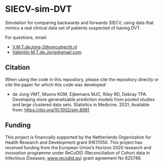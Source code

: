 # SIECV-sim-DVT
Simulation for comparing backwards and forwards SIECV, using data that mimics a real clinical data set of patients suspected of having DVT.

For questions, email:
- V.M.T.deJong-2@umcutrecht.nl
- Valentijn.M.T.de.Jong@gmail.com

## Citation
When using the code in this repository, please cite the repository directly or cite the paper for which this code was developed:
* de Jong VMT, Moons KGM, Eijkemans MJC, Riley RD, Debray TPA. Developing more generalizable prediction models from pooled studies and large clustered data sets. Statistics in Medicine. 2021; Available from: https://doi.org/10.1002/sim.8981

## Funding
This project is financially supported by the Netherlands Organization for Health Research and Development grant 91617050. This project has received funding from the European Union’s Horizon 2020 research and innovation programme under ReCoDID (Reconciliation of Cohort data in Infectious Diseases; www.recodid.eu) grant agreement No 825746.
